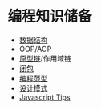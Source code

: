 # 编程知识储备
- [数据结构](http://zh.wikipedia.org/wiki/%E6%95%B0%E6%8D%AE%E7%BB%93%E6%9E%84)
- OOP/AOP
- [原型链](http://net.tutsplus.com/tutorials/javascript-ajax/prototypes-in-javascript-what-you-need-to-know/)/作用域链
- [闭包](http://www.jibbering.com/faq/notes/closures/)
- [编程范型](http://zh.wikipedia.org/wiki/%E7%BC%96%E7%A8%8B%E8%8C%83%E5%9E%8B)
- [设计模式](http://addyosmani.com/resources/essentialjsdesignpatterns/book/)
- [Javascript Tips](http://sanshi.me/articles/JavaScript-Garden-CN/html/index.html)